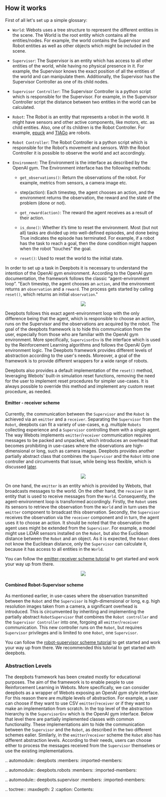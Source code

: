## How it works

First of all let's set up a simple glossary:

- `World`: Webots uses a tree structure to represent the different entities in
  the scene. The World is the root entity which contains all the
  entities/nodes. For example, the world contains the Supervisor and Robot
  entities as well as other objects which might be included in the scene.

- `Supervisor`: The Supervisor is an entity which has access to all other
  entities of the world, while having no physical presence in it. For example,
  the Supervisor knows the exact position of all the entities of the world and
  can manipulate them. Additionally, the Supervisor has the Supervisor
  Controller as one of its child nodes.

- `Supervisor Controller`: The Supervisor Controller is a python script which
  is responsible for the Supervisor. For example, in the Supervisor Controller
  script the distance between two entities in the world can be calculated.

- `Robot`: The Robot is an entity that represents a robot in the world. It
  might have sensors and other active components, like motors, etc. as child
  entities. Also, one of its children is the Robot Controller. For example,
  [epuck](https://cyberbotics.com/doc/guide/epuck) and
  [TIAGo](https://cyberbotics.com/doc/guide/tiago-iron) are robots.

- `Robot Controller`: The Robot Controller is a python script which is
  responsible for the Robot's movement and sensors. With the Robot Controller
  it is possible to observe the world and act accordingly.
- `Environment`: The Environment is the interface as described by the OpenAI
  gym. The Environment interface has the following methods:

  - `get_observations()`: Return the observations of the robot. For example,
    metrics from sensors, a camera image etc.

  - step(action): Each timestep, the agent chooses an action, and the
    environment returns the observation, the reward and the state of the
    problem (done or not).

  - `get_reward(action)`: The reward the agent receives as a result of their
    action.
  - `is_done()`: Whether it’s time to reset the environment. Most (but not all)
    tasks are divided up into well-defined episodes, and done being True
    indicates the episode has terminated. For example, if a robot has the task
    to reach a goal, then the done condition might happen when the robot
    "touches" the goal.
  - `reset()`: Used to reset the world to the initial state.

In order to set up a task in Deepbots it is necessary to understand the
intention of the OpenAI gym environment. According to the OpenAI gym
documentation, the framework follows the classic “agent-environment loop”.
"Each timestep, the agent chooses an `action`, and the environment returns an
`observation` and a `reward`. The process gets started by calling `reset()`,
which returns an initial `observation`."

<p align="center">
    <img src="https://raw.githubusercontent.com/aidudezzz/deepbots/dev/doc/img/agent_env_loop.svg">
</p>

Deepbots follows this exact agent-environment loop with the only difference
being that the agent, which is responsible to choose an action, runs on the
Supervisor and the observations are acquired by the robot. The goal of the
deepbots framework is to hide this communication from the user, especially from
those who are familiar with the OpenAI gym environment. More specifically,
`SupervisorEnv` is the interface which is used by the Reinforcement Learning
algorithms and follows the OpenAI Gym environment logic. The Deepbots framework
provides different levels of abstraction according to the user's needs.
Moreover, a goal of the framework is to provide different wrappers for a wide
range of robots.

Deepbots also provides a default implementation of the `reset()` method,
leveraging Webots' built-in simulation reset functions, removing the need for
the user to implement reset procedures for simpler use-cases. It is always
possible to override this method and implement any custom reset procedure, as
needed.

#### Emitter - receiver scheme

Currently, the communication between the `Supervisor` and the `Robot` is
achieved via an `emitter` and a `receiver`. Separating the `Supervisor` from
the `Robot`, deepbots can fit a variety of use-cases, e.g. multiple `Robots`
collecting experience and a `Supervisor` controlling them with a single agent.
The way Webots implements `emitter`/`receiver` communication requires messages
to be packed and unpacked, which introduces an overhead that becomes
prohibiting in use-cases where the observations are high-dimensional or long,
such as camera images. Deepbots provides another partially abstract class that
combines the `Supervisor` and the `Robot` into one controller and circumvents
that issue, while being less flexible, which is discussed
[later](#combined-robot-supervisor-scheme).

<p align="center">
    <img src="https://raw.githubusercontent.com/aidudezzz/deepbots/dev/doc/img/deepbots_overview.png">
</p>

On one hand, the `emitter` is an entity which is provided by Webots, that
broadcasts messages to the world. On the other hand, the `receiver` is an
entity that is used to receive messages from the `World`. Consequently, the
agent-environment loop is transformed accordingly. Firstly, the `Robot` uses
its sensors to retrieve the observation from the `World` and in turn uses the
`emitter` component to broadcast this observation. Secondly, the `Supervisor`
receives the observation via the `receiver` component and in turn, the agent
uses it to choose an action. It should be noted that the observation the agent
uses might be extended from the `Supervisor`. For example, a model might use
LiDAR sensors installed on the `Robot`, but also the Euclidean distance between
the `Robot` and an object. As it is expected, the `Robot` does not know the
Euclidean distance, only the `Supervisor` can calculate it, because it has
access to all entities in the `World`.

You can follow the
[emitter-receiver scheme tutorial](https://github.com/aidudezzz/deepbots-tutorials/blob/master/emitterReceiverSchemeTutorial/README.md)
to get started and work your way up from there.

<p align="center">
    <img src="https://raw.githubusercontent.com/aidudezzz/deepbots/dev/doc/img/workflow_diagram.png">
</p>

#### Combined Robot-Supervisor scheme

As mentioned earlier, in use-cases where the observation transmitted between
the `Robot` and the `Supervisor` is high-dimensional or long, e.g. high
resolution images taken from a camera, a significant overhead is introduced.
This is circumvented by inheriting and implementing the partially abstract
`RobotSupervisor` that combines the `Robot controller` and the
`Supervisor Controller` into one, forgoing all `emitter`/`receiver`
communication. This new controller runs on the `Robot`, but requires
`Supervisor` privileges and is limited to one `Robot`, one `Supervisor`.

You can follow the
[robot-supervisor scheme tutorial](https://github.com/aidudezzz/deepbots-tutorials/tree/master/robotSupervisorSchemeTutorial)
to get started and work your way up from there. We recommended this
tutorial to get started with deepbots.

### Abstraction Levels

The deepbots framework has been created mostly for educational purposes. The
aim of the framework is to enable people to use Reinforcement Learning in
Webots. More specifically, we can consider deepbots as a wrapper of Webots
exposing an OpenAI gym style interface. For this reason there are multiple
levels of abstraction. For example, a user can choose if they want to use CSV
`emitter`/`receiver` or if they want to make an implementation from scratch. In
the top level of the abstraction hierarchy is the `SupervisorEnv` which is the
OpenAI gym interface. Below that level there are partially implemented classes
with common functionality. These implementations aim to hide the communication
between the `Supervisor` and the `Robot`, as described in the two different
schemes ealier. Similarly, in the `emitter`/`receiver` scheme the `Robot` also
has different abstraction levels. According to their needs, users can choose
either to process the messages received from the `Supervisor` themselves or use
the existing implementations.


.. automodule:: deepbots
    :members:
    :imported-members:

.. automodule:: deepbots.robots
    :members:
    :imported-members:

.. automodule:: deepbots.supervisor
    :members:
    :imported-members:

.. toctree::
   :maxdepth: 2
   :caption: Contents: